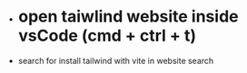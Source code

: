 - # open taiwlind website inside vsCode (cmd + ctrl + t)
- search for install tailwind with vite in website search
